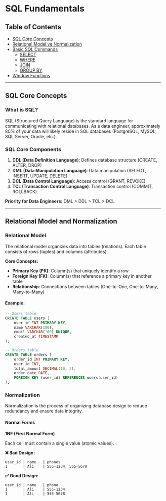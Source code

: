 # SQL Fundamentals

## Table of Contents
- [SQL Core Concepts](#sql-core-concepts)
- [Relational Model ve Normalization](#relational-model-ve-normalization)
- [Basic SQL Commands](#basic-sql-commands)
  - [SELECT](#select)
  - [WHERE](#where)
  - [JOIN](#join)
  - [GROUP BY](#group-by)
- [Window Functions](#window-functions)

---

## SQL Core Concepts

### What is SQL?

SQL (Structured Query Language) is the standard language for communicating with relational databases. As a data engineer, approximately 80% of your data will likely reside in SQL databases (PostgreSQL, MySQL, SQL Server, Oracle, etc.).

### SQL Core Components

1. **DDL (Data Definition Language)**: Defines database structure (CREATE, ALTER, DROP)
2. **DML (Data Manipulation Language)**: Data manipulation (SELECT, INSERT, UPDATE, DELETE)
3. **DCL (Data Control Language)**: Access control (GRANT, REVOKE)
4. **TCL (Transaction Control Language)**: Transaction control (COMMIT, ROLLBACK)

**Priority for Data Engineers:**
DML > DDL > TCL > DCL

---

## Relational Model and Normalization

### Relational Model

The relational model organizes data into tables (relations). Each table consists of rows (tuples) and columns (attributes).

**Core Concepts:**
- **Primary Key (PK)**: Column(s) that uniquely identify a row
- **Foreign Key (FK)**: Column(s) that reference a primary key in another table
- **Relationship**: Connections between tables (One-to-One, One-to-Many, Many-to-Many)

#### Example:

```sql
-- Users table
CREATE TABLE users (
    user_id INT PRIMARY KEY,
    name VARCHAR(100),
    email VARCHAR(100) UNIQUE,
    created_at TIMESTAMP
);

-- Orders table
CREATE TABLE orders (
    order_id INT PRIMARY KEY,
    user_id INT,
    total_amount DECIMAL(10, 2),
    order_date DATE,
    FOREIGN KEY (user_id) REFERENCES users(user_id)
);
```

### Normalization

Normalization is the process of organizing database design to reduce redundancy and ensure data integrity.

#### Normal Forms

**1NF (First Normal Form)**

Each cell must contain a single value (atomic values).

**❌ Bad Design:**
```
user_id | name   | phones
1       | Ali    | 555-1234, 555-5678
```

**✅ Good Design:**
```
user_id | name   | phone
1       | Ali    | 555-1234
1       | Ali    | 555-5678
```
